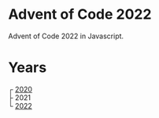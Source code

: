 # Advent of Code 2022
Advent of Code 2022 in Javascript.

# Years
┌ [2020](2020/)\
├ 2021\
└ [2022](2022/)

